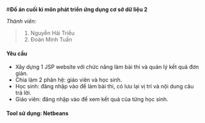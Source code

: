 #**Đồ án cuối kì môn phát triển ứng dụng cơ sở dữ liệu 2**

*Thành viên:*

> 1. Nguyễn Hải Triều
> 2. Đoàn Minh Tuấn

#### Yêu cầu
+ Xây dựng 1 JSP website với chức năng làm bài thi và quản lý kết quả đơn giản.
+ Chia làm 2 phân hệ: giáo viên và học sinh.
+ Học sinh: đăng nhập vào để làm bài thi, có lưu lại vị trí và nội dung câu trả lời.
+ Giáo viên: đăng nhập vào để xem kết quả của từng học sinh.

#### Tool sử dụng: Netbeans
